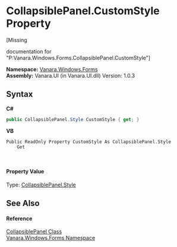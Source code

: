 # CollapsiblePanel.CustomStyle Property 
 

\[Missing <summary> documentation for "P:Vanara.Windows.Forms.CollapsiblePanel.CustomStyle"\]

**Namespace:**&nbsp;<a href="c580cf52-4028-70db-28d0-f9b1abc03861">Vanara.Windows.Forms</a><br />**Assembly:**&nbsp;Vanara.UI (in Vanara.UI.dll) Version: 1.0.3

## Syntax

**C#**<br />
``` C#
public CollapsiblePanel.Style CustomStyle { get; }
```

**VB**<br />
``` VB
Public ReadOnly Property CustomStyle As CollapsiblePanel.Style
	Get
```

<br />

#### Property Value
Type: <a href="8a8b4c74-f83a-5173-bb37-d6b7056176a4">CollapsiblePanel.Style</a>

## See Also


#### Reference
<a href="d0ea702f-e040-f4b1-5375-45a57b332c0a">CollapsiblePanel Class</a><br /><a href="c580cf52-4028-70db-28d0-f9b1abc03861">Vanara.Windows.Forms Namespace</a><br />
